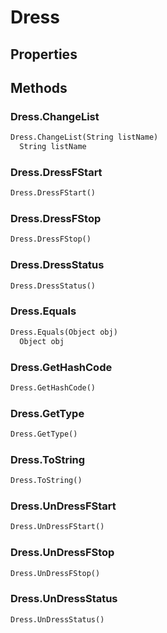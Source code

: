 # Dress    

## Properties  
 
## Methods  
### Dress.ChangeList
``` python
Dress.ChangeList(String listName)
  String listName 
```
### Dress.DressFStart
``` python
Dress.DressFStart()

```
### Dress.DressFStop
``` python
Dress.DressFStop()

```
### Dress.DressStatus
``` python
Dress.DressStatus()

```
### Dress.Equals
``` python
Dress.Equals(Object obj)
  Object obj 
```
### Dress.GetHashCode
``` python
Dress.GetHashCode()

```
### Dress.GetType
``` python
Dress.GetType()

```
### Dress.ToString
``` python
Dress.ToString()

```
### Dress.UnDressFStart
``` python
Dress.UnDressFStart()

```
### Dress.UnDressFStop
``` python
Dress.UnDressFStop()

```
### Dress.UnDressStatus
``` python
Dress.UnDressStatus()

```